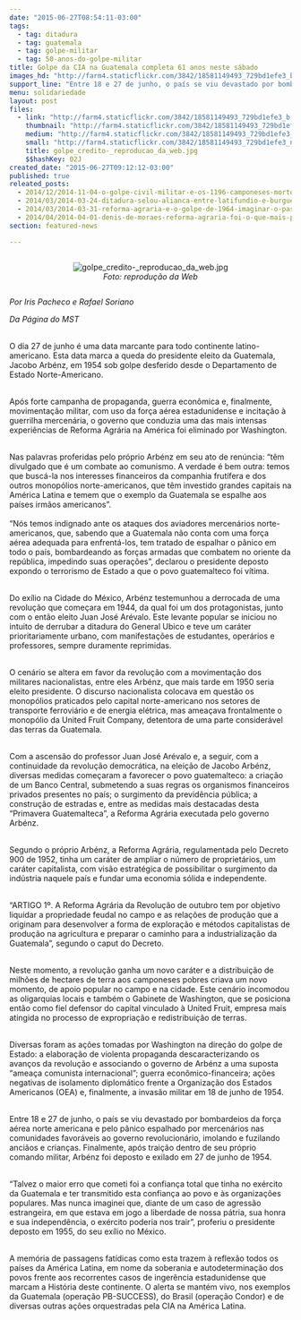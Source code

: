 ```yaml
---
date: "2015-06-27T08:54:11-03:00"
tags:
  - tag: ditadura
  - tag: guatemala
  - tag: golpe-militar
  - tag: 50-anos-do-golpe-militar
title: Golpe da CIA na Guatemala completa 61 anos neste sábado
images_hd: "http://farm4.staticflickr.com/3842/18581149493_729bd1efe3_b.jpg"
support_line: "Entre 18 e 27 de junho, o país se viu devastado por bombardeios da força aérea norte americana e pelo pânico espalhado por mercenários nas comunidades favoráveis ao governo revolucionário, imolando e fuzilando anciãos e crianças."
menu: solidariedade
layout: post
files:
  - link: "http://farm4.staticflickr.com/3842/18581149493_729bd1efe3_b.jpg"
    thumbnail: "http://farm4.staticflickr.com/3842/18581149493_729bd1efe3_t.jpg"
    medium: "http://farm4.staticflickr.com/3842/18581149493_729bd1efe3_z.jpg"
    small: "http://farm4.staticflickr.com/3842/18581149493_729bd1efe3_n.jpg"
    title: golpe_credito-_reproducao_da_web.jpg
    $$hashKey: 02J
created_date: "2015-06-27T09:12:12-03:00"
published: true
releated_posts:
  - 2014/12/2014-11-04-o-golpe-civil-militar-e-os-1196-camponeses-mortos-pela-ditadura.md
  - 2014/03/2014-03-24-ditadura-selou-alianca-entre-latifundio-e-burguesia-industrial-afirma-professora.md
  - 2014/03/2014-03-31-reforma-agraria-e-o-golpe-de-1964-imaginar-o-passado-para-projetar-o-futuro.md
  - 2014/04/2014-04-01-denis-de-moraes-reforma-agraria-foi-o-que-mais-preocupou-as-classes-dominantes.md
section: featured-news

---
```

<div style="text-align:center">
<figure class="image" style="display:inline-block"><img alt="golpe_credito-_reproducao_da_web.jpg" src="http://farm4.staticflickr.com/3842/18581149493_729bd1efe3_b.jpg" />
<figcaption><em>Foto: reprodu&ccedil;&atilde;o da Web</em></figcaption>
</figure>
</div>

<p><em>Por Iris Pacheco e Rafael Soriano</em></p>

<p><em>Da P&aacute;gina do MST</em><br />
&nbsp;</p>

<p>O dia 27 de junho&nbsp;&eacute; uma data marcante para todo continente latino-americano. Esta data marca a queda do presidente eleito da Guatemala, Jacobo Arb&eacute;nz, em 1954 sob golpe desferido desde o Departamento de Estado Norte-Americano.</p>

<p><br />
Ap&oacute;s forte campanha de propaganda, guerra econ&ocirc;mica e, finalmente, movimenta&ccedil;&atilde;o militar, com uso da for&ccedil;a a&eacute;rea estadunidense e incita&ccedil;&atilde;o &agrave; guerrilha mercen&aacute;ria, o governo que conduzia uma das mais intensas experi&ecirc;ncias de Reforma Agr&aacute;ria na Am&eacute;rica foi eliminado por Washington.</p>

<p><br />
Nas palavras proferidas pelo pr&oacute;prio Arb&eacute;nz&nbsp;em seu ato de ren&uacute;ncia: &ldquo;t&ecirc;m divulgado que &eacute; um combate ao comunismo. A verdade &eacute; bem outra: temos que busc&aacute;-la nos interesses financeiros da companhia frut&iacute;fera e dos outros monop&oacute;lios norte-americanos, que t&ecirc;m investido grandes capitais na Am&eacute;rica Latina e temem que o exemplo da Guatemala se espalhe aos pa&iacute;ses irm&atilde;os americanos&rdquo;.<br />
<br />
&ldquo;N&oacute;s temos indignado ante os ataques dos aviadores mercen&aacute;rios norte-americanos, que, sabendo que a Guatemala n&atilde;o conta com uma for&ccedil;a a&eacute;rea adequada para enfrent&aacute;-los, tem tratado de espalhar o p&acirc;nico em todo o pa&iacute;s, bombardeando as for&ccedil;as armadas que combatem no oriente da rep&uacute;blica, impedindo suas opera&ccedil;&otilde;es&rdquo;, declarou o presidente deposto expondo o terrorismo de Estado a que o povo guatemalteco foi v&iacute;tima.</p>

<p><br />
Do ex&iacute;lio na Cidade do M&eacute;xico, Arb&eacute;nz testemunhou a derrocada de uma revolu&ccedil;&atilde;o que come&ccedil;ara em 1944, da qual foi um dos protagonistas, junto com o ent&atilde;o eleito Juan Jos&eacute; Ar&eacute;valo. Este levante popular se iniciou no intuito de derrubar a ditadura do General Ubico e teve um car&aacute;ter prioritariamente urbano, com manifesta&ccedil;&otilde;es de estudantes, oper&aacute;rios e professores, sempre duramente reprimidas.&nbsp;</p>

<p><br />
O cen&aacute;rio se altera em favor da revolu&ccedil;&atilde;o com a movimenta&ccedil;&atilde;o dos militares nacionalistas, entre eles Arb&eacute;nz, que mais tarde em 1950 seria eleito presidente. O discurso nacionalista colocava em quest&atilde;o os monop&oacute;lios praticados pelo capital norte-americano nos setores de transporte ferrovi&aacute;rio e de energia el&eacute;trica, mas amea&ccedil;ava frontalmente o monop&oacute;lio da United Fruit Company, detentora de uma parte consider&aacute;vel das terras da Guatemala.</p>

<p><br />
Com a ascens&atilde;o do professor Juan Jos&eacute; Ar&eacute;valo e, a seguir, com a continuidade da revolu&ccedil;&atilde;o democr&aacute;tica, na elei&ccedil;&atilde;o de Jacobo Arb&eacute;nz, diversas medidas come&ccedil;aram a favorecer o povo guatemalteco: a cria&ccedil;&atilde;o de um Banco Central, submetendo a suas regras os organismos financeiros privados presentes no pa&iacute;s; o surgimento da previd&ecirc;ncia p&uacute;blica; a constru&ccedil;&atilde;o de estradas e, entre as medidas mais destacadas desta &ldquo;Primavera Guatemalteca&rdquo;, a Reforma Agr&aacute;ria executada pelo governo Arb&eacute;nz.</p>

<p><br />
Segundo o pr&oacute;prio Arb&eacute;nz, a Reforma Agr&aacute;ria, regulamentada pelo Decreto 900 de 1952, tinha um car&aacute;ter de ampliar o n&uacute;mero de propriet&aacute;rios, um car&aacute;ter capitalista, com vis&atilde;o estrat&eacute;gica de possibilitar o surgimento da ind&uacute;stria naquele pa&iacute;s e fundar uma economia s&oacute;lida e independente.&nbsp;</p>

<p><br />
&ldquo;ARTIGO 1&ordm;. A Reforma Agr&aacute;ria da Revolu&ccedil;&atilde;o de outubro tem por objetivo liquidar a propriedade feudal no campo e as rela&ccedil;&otilde;es de produ&ccedil;&atilde;o que a originam para desenvolver a forma de explora&ccedil;&atilde;o e m&eacute;todos capitalistas de produ&ccedil;&atilde;o na agricultura e preparar o caminho para a industrializa&ccedil;&atilde;o da Guatemala&rdquo;, segundo o caput do Decreto.</p>

<p><br />
Neste momento, a revolu&ccedil;&atilde;o ganha um novo car&aacute;ter e a distribui&ccedil;&atilde;o de milh&otilde;es de hectares de terra aos camponeses pobres criava um novo momento, de apoio popular no campo e na cidade. Este cen&aacute;rio incomodou as oligarquias locais e tamb&eacute;m o Gabinete de Washington, que se posiciona ent&atilde;o como fiel defensor do capital vinculado &agrave; United Fruit, empresa mais atingida no processo de expropria&ccedil;&atilde;o e redistribui&ccedil;&atilde;o de terras.</p>

<p><br />
Diversas foram as a&ccedil;&otilde;es tomadas por Washington na dire&ccedil;&atilde;o do golpe de Estado: a elabora&ccedil;&atilde;o de violenta propaganda descaracterizando os avan&ccedil;os da revolu&ccedil;&atilde;o e associando o governo de Arb&eacute;nz a uma suposta &ldquo;amea&ccedil;a comunista internacional&rdquo;; guerra econ&ocirc;mico-financeira; a&ccedil;&otilde;es negativas de isolamento diplom&aacute;tico frente a Organiza&ccedil;&atilde;o dos Estados Americanos (OEA) e, finalmente, a invas&atilde;o militar em 18 de junho de 1954.</p>

<p><br />
Entre 18 e 27 de junho, o pa&iacute;s se viu devastado por bombardeios da for&ccedil;a a&eacute;rea norte americana e pelo p&acirc;nico espalhado por mercen&aacute;rios nas comunidades favor&aacute;veis ao governo revolucion&aacute;rio, imolando e fuzilando anci&atilde;os e crian&ccedil;as. Finalmente, ap&oacute;s trai&ccedil;&atilde;o dentro de seu pr&oacute;prio comando militar, Arb&eacute;nz&nbsp;foi deposto e exilado em 27 de junho de 1954.</p>

<p><br />
&ldquo;Talvez o maior erro que cometi foi a confian&ccedil;a total que tinha no ex&eacute;rcito da Guatemala e ter transmitido esta confian&ccedil;a ao povo e &agrave;s organiza&ccedil;&otilde;es populares. Mas nunca imaginei que, diante de um caso de agress&atilde;o estrangeira, em que estava em jogo a liberdade de nossa p&aacute;tria, sua honra e sua independ&ecirc;ncia, o ex&eacute;rcito poderia nos trair&rdquo;, proferiu o presidente deposto em 1955, do seu ex&iacute;lio no M&eacute;xico.</p>

<p><br />
A mem&oacute;ria de passagens fat&iacute;dicas como esta trazem &agrave; reflex&atilde;o todos os pa&iacute;ses da Am&eacute;rica Latina, em nome da soberania e autodetermina&ccedil;&atilde;o dos povos frente aos recorrentes casos de inger&ecirc;ncia estadunidense que marcam a Hist&oacute;ria deste continente. O alerta se mant&eacute;m vivo, nos exemplos da Guatemala (opera&ccedil;&atilde;o PB-SUCCESS), do Brasil (opera&ccedil;&atilde;o Condor) e de diversas outras a&ccedil;&otilde;es orquestradas pela CIA na Am&eacute;rica Latina.</p>
